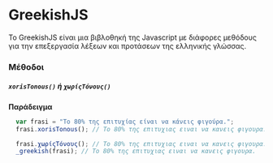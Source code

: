 # GreekishJS

To GreekishJS είναι μια βιβλοθηκή της Javascript με διάφορες μεθόδους για την επεξεργασία λέξεων και προτάσεων της ελληνικής γλώσσας.

### Μέθοδοι

##### `xorisTonous()` ή  `χωρίςΤόνους()`


**Παράδειγμα**
```js
  var frasi = "Το 80% της επιτυχίας είναι να κάνεις φιγούρα.";
  frasi.xorisTonous(); // Το 80% της επιτυχιας ειναι να κανεις φιγουρα.

  frasi.χωρίςΤόνους(); // Το 80% της επιτυχιας ειναι να κανεις φιγουρα.
  _greekish(frasi); // Το 80% της επιτυχιας ειναι να κανεις φιγουρα.

```
